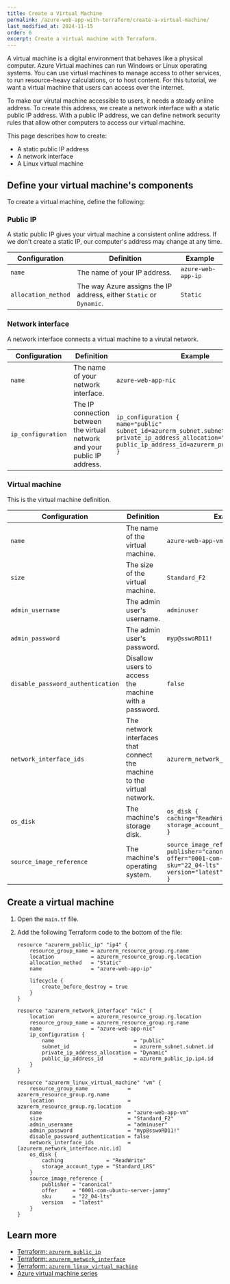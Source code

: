 ```yaml
---
title: Create a Virtual Machine
permalink: /azure-web-app-with-terraform/create-a-virtual-machine/
last_modified_at: 2024-11-15
order: 6
excerpt: Create a virtual machine with Terraform.
---
```


A virtual machine is a digital environment that behaves like a physical computer. Azure Virtual machines can run Windows or Linux operating systems. You can use virtual machines to manage access to other services, to run resource-heavy calculations, or to host content. For this tutorial, we want a virtual machine that users can access over the internet.

To make our virutal machine accessible to users, it needs a steady online address. To create this address, we create a network interface with a static public IP address. With a public IP address, we can define network security rules that allow other computers to access our virtual machine.

This page describes how to create:

- A static public IP address
- A network interface
- A Linux virtual machine

## Define your virtual machine's components

To create a virtual machine, define the following:

### Public IP

A static public IP gives your virtual machine a consistent online address. If we don't create a static IP, our computer's address may change at any time.

| Configuration | Definition | Example |
|---------------|------------|---------|
| `name` | The name of your IP address. | `azure-web-app-ip` |
| `allocation_method` | The way Azure assigns the IP address, either `Static` or `Dynamic`. | `Static` |

### Network interface

A network interface connects a virtual machine to a virutal network.

| Configuration | Definition | Example |
|---------------|------------|---------|
| `name` | The name of your network interface. | `azure-web-app-nic` |
| `ip_configuration` | The IP connection between the virtual network and your public IP address. | `ip_configuration {`<br/>`name="public"`<br/>`subnet_id=azurerm_subnet.subnet.id`<br/>`private_ip_address_allocation="Dynamic"`<br/>`public_ip_address_id=azurerm_public_ip.ip4.id`<br/>`}` |

### Virtual machine

This is the virtual machine definition.

| Configuration | Definition | Example |
|---------------|------------|---------|
| `name` | The name of the virtual machine. | `azure-web-app-vm` |
| `size` | The size of the virtual machine. | `Standard_F2` |
| `admin_username` | The admin user's username. | `adminuser` |
| `admin_password` | The admin user's password. | `myp@sswoRD11!` |
| `disable_password_authentication` | Disallow users to access the machine with a password. | `false` |
| `network_interface_ids` | The network interfaces that connect the machine to the virtual network. | `azurerm_network_interface.nic.id` |
| `os_disk` | The machine's storage disk. | `os_disk {`<br/>`caching="ReadWrite"`<br/>`storage_account_type="Standard_LRS"`<br/>`}` |
| `source_image_reference` | The machine's operating system. | `source_image_reference {`<br/>`publisher="canonical"`<br/>`offer="0001-com-ubuntu-server-jammy`<br/>`sku="22_04-lts"`<br/>`version="latest"`<br/>`}` |


## Create a virtual machine

1. Open the `main.tf` file.
1. Add the following Terraform code to the bottom of the file:

    ```hcl
    resource "azurerm_public_ip" "ip4" {
        resource_group_name = azurerm_resource_group.rg.name
        location            = azurerm_resource_group.rg.location
        allocation_method   = "Static"
        name                = "azure-web-app-ip"

        lifecycle {
            create_before_destroy = true
        }
    }

    resource "azurerm_network_interface" "nic" {
        location            = azurerm_resource_group.rg.location
        resource_group_name = azurerm_resource_group.rg.name
        name                = "azure-web-app-nic"
        ip_configuration {
            name                          = "public"
            subnet_id                     = azurerm_subnet.subnet.id
            private_ip_address_allocation = "Dynamic"
            public_ip_address_id          = azurerm_public_ip.ip4.id
        }
    }

    resource "azurerm_linux_virtual_machine" "vm" {
        resource_group_name             = azurerm_resource_group.rg.name
        location                        = azurerm_resource_group.rg.location
        name                            = "azure-web-app-vm"
        size                            = "Standard_F2"
        admin_username                  = "adminuser"
        admin_password                  = "myp@sswoRD11!"
        disable_password_authentication = false
        network_interface_ids           = [azurerm_network_interface.nic.id]
        os_disk {
            caching              = "ReadWrite"
            storage_account_type = "Standard_LRS"
        }
        source_image_reference {
            publisher = "canonical"
            offer     = "0001-com-ubuntu-server-jammy"
            sku       = "22_04-lts"
            version   = "latest"
        }
    }
    ```

## Learn more

- [Terraform: `azurerm_public_ip`](https://registry.terraform.io/providers/hashicorp/azurerm/latest/docs/resources/public_ip)
- [Terraform: `azurerm_network_interface`](https://registry.terraform.io/providers/hashicorp/azurerm/latest/docs/resources/network_interface)
- [Terraform: `azurerm_linux_virtual_machine`](https://registry.terraform.io/providers/hashicorp/azurerm/latest/docs/resources/linux_virtual_machine)
- [Azure virtual machine series](https://azure.microsoft.com/en-us/pricing/details/virtual-machines/series/?msockid=329aaa3c4d516c1904efbe154c7c6df5)

